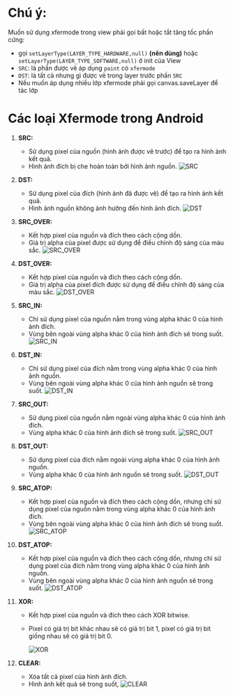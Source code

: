 
# Chú ý:
Muốn sử dụng xfermode trong view phải gọi bất hoặc tắt tăng tốc phần cứng:
- gọi `setLayerType(LAYER_TYPE_HARDWARE,null)` **(nên dùng)** hoặc `setLayerType(LAYER_TYPE_SOFTWARE,null)` ở init của View
- `SRC`: là phần được vẽ áp dụng `paint` có `xfermode`
- `DST`: là tất cả nhưng gì được vẽ trong layer trước phần `SRC`
- Nếu muốn áp dụng nhiều lớp xfermode phải gọi canvas.saveLayer để tác lớp

# Các loại Xfermode trong Android 

 1. **SRC:**

	-   Sử dụng pixel của nguồn (hình ảnh được vẽ trước) để tạo ra hình ảnh kết quả.
	-   Hình ảnh đích bị che hoàn toàn bởi hình ảnh nguồn.
        ![SRC](https://github.com/volionamdp/CustomView/blob/Xfermode/image/SRC.jpg)

 2. **DST:**
	-   Sử dụng pixel của đích (hình ảnh đã được vẽ) để tạo ra hình ảnh kết quả.
	-   Hình ảnh nguồn không ảnh hưởng đến hình ảnh đích.
        ![DST](https://github.com/volionamdp/CustomView/blob/Xfermode/image/DST.jpg)

 3. **SRC_OVER:**

	-   Kết hợp pixel của nguồn và đích theo cách cộng dồn.
	-   Giá trị alpha của pixel được sử dụng để điều chỉnh độ sáng của màu sắc.
        ![SRC_OVER](https://github.com/volionamdp/CustomView/blob/Xfermode/image/SRC_OVER.jpg)

 4. **DST_OVER:**

	-   Kết hợp pixel của nguồn và đích theo cách cộng dồn.
	-   Giá trị alpha của pixel đích được sử dụng để điều chỉnh độ sáng của màu sắc.
        ![DST_OVER](https://github.com/volionamdp/CustomView/blob/Xfermode/image/DST_OVER.jpg)

 5. **SRC_IN:**
	-   Chỉ sử dụng pixel của nguồn nằm trong vùng alpha khác 0 của hình ảnh đích.
	-   Vùng bên ngoài vùng alpha khác 0 của hình ảnh đích sẽ trong suốt.
        ![SRC_IN](https://github.com/volionamdp/CustomView/blob/Xfermode/image/SRC_IN.jpg)

 6. **DST_IN:**
	-   Chỉ sử dụng pixel của đích nằm trong vùng alpha khác 0 của hình ảnh nguồn.
	-   Vùng bên ngoài vùng alpha khác 0 của hình ảnh nguồn sẽ trong suốt.
        ![DST_IN](https://github.com/volionamdp/CustomView/blob/Xfermode/image/DST_IN.jpg)

	
 7. **SRC_OUT:**
	-   Sử dụng pixel của nguồn nằm ngoài vùng alpha khác 0 của hình ảnh đích.
	-   Vùng alpha khác 0 của hình ảnh đích sẽ trong suốt.
        ![SRC_OUT](https://github.com/volionamdp/CustomView/blob/Xfermode/image/SRC_OUT.jpg)

	
 8. **DST_OUT:**

	-   Sử dụng pixel của đích nằm ngoài vùng alpha khác 0 của hình ảnh nguồn.
	-   Vùng alpha khác 0 của hình ảnh nguồn sẽ trong suốt.
        ![DST_OUT](https://github.com/volionamdp/CustomView/blob/Xfermode/image/DST_OUT.jpg)

	
9. **SRC_ATOP:**

	-   Kết hợp pixel của nguồn và đích theo cách cộng dồn, nhưng chỉ sử dụng pixel của nguồn nằm trong vùng alpha khác 0 của hình ảnh đích.
	-   Vùng bên ngoài vùng alpha khác 0 của hình ảnh đích sẽ trong suốt.
        ![SRC_ATOP](https://github.com/volionamdp/CustomView/blob/Xfermode/image/SRC_ATOP.jpg)


10. **DST_ATOP:**
	-   Kết hợp pixel của nguồn và đích theo cách cộng dồn, nhưng chỉ sử dụng pixel của đích nằm trong vùng alpha khác 0 của hình ảnh nguồn.
	-   Vùng bên ngoài vùng alpha khác 0 của hình ảnh nguồn sẽ trong suốt.
        ![DST_ATOP](https://github.com/volionamdp/CustomView/blob/Xfermode/image/DST_ATOP.jpg)


11. **XOR:**
	-   Kết hợp pixel của nguồn và đích theo cách XOR bitwise.
	-   Pixel có giá trị bit khác nhau sẽ có giá trị bit 1, pixel có giá trị bit giống nhau sẽ có giá trị bit 		 0.

        ![XOR](https://github.com/volionamdp/CustomView/blob/Xfermode/image/XOR.jpg)

12. **CLEAR:**

	-   Xóa tất cả pixel của hình ảnh đích.
	-   Hình ảnh kết quả sẽ trong suốt,
        ![CLEAR](https://github.com/volionamdp/CustomView/blob/Xfermode/image/CLEAR.jpg)
